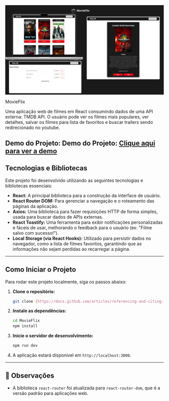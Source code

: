 
<img src="src/components/projeto.png" alt="MovieFlix" width="850" align="center">

MovieFlix

Uma aplicação web de filmes em React consumindo dados de uma API externa: TMDB API. 
O usuário pode ver os filmes mais populares, ver detalhes, salvar os filmes para lista de favoritos e buscar trailers sendo redirecionado no youtube.

## Demo do Projeto: Demo do Projeto: [Clique aqui para ver a demo](https://pablo-cruzbr.github.io/MovieFlix/)

## Tecnologias e Bibliotecas
Este projeto foi desenvolvido utilizando as seguintes tecnologias e bibliotecas essenciais:

* **React:** A principal biblioteca para a construção da interface de usuário.
* **React Router DOM:** Para gerenciar a navegação e o roteamento das páginas da aplicação.
* **Axios:** Uma biblioteca para fazer requisições HTTP de forma simples, usada para buscar dados de APIs externas.
* **React Toastify:** Uma ferramenta para exibir notificações personalizadas e fáceis de usar, melhorando o feedback para o usuário (ex: "Filme salvo com sucesso!").
* **Local Storage (via React Hooks):** Utilizado para persistir dados no navegador, como a lista de filmes favoritos, garantindo que as informações não sejam perdidas ao recarregar a página.

---

## Como Iniciar o Projeto

Para rodar este projeto localmente, siga os passos abaixo:

1.  **Clone o repositório:**
    ```bash
    git clone [https://docs.github.com/articles/referencing-and-citing-content](https://docs.github.com/articles/referencing-and-citing-content)
    ```

2.  **Instale as dependências:**
    ```bash
    cd MovieFlix
    npm install
    ```

3.  **Inicie o servidor de desenvolvimento:**
    ```bash
    npm run dev
    ```

4.  A aplicação estará disponível em `http://localhost:3000`.

---

## 📝 Observações
* A biblioteca `react-router` foi atualizada para `react-router-dom`, que é a versão padrão para aplicações web.
